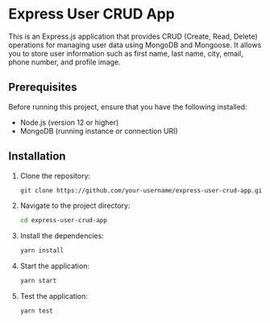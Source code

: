 # Express User CRUD App

This is an Express.js application that provides CRUD (Create, Read, Delete) operations for managing user data using MongoDB and Mongoose. It allows you to store user information such as first name, last name, city, email, phone number, and profile image.

## Prerequisites

Before running this project, ensure that you have the following installed:

- Node.js (version 12 or higher)
- MongoDB (running instance or connection URI)

## Installation

1. Clone the repository:
   ```bash
   git clone https://github.com/your-username/express-user-crud-app.git

2. Navigate to the project directory:
    ```bash
    cd express-user-crud-app

3. Install the dependencies:
    ```bash
    yarn install

4. Start the application:
    ```bash
    yarn start

5. Test the application:
    ```bash
    yarn test